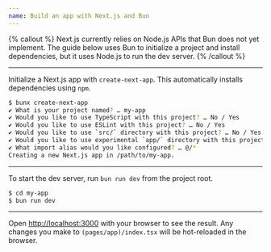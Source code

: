 ```yaml
---
name: Build an app with Next.js and Bun
---
```


{% callout %}
Next.js currently relies on Node.js APIs that Bun does not yet implement. The guide below uses Bun to initialize a project and install dependencies, but it uses Node.js to run the dev server.
{% /callout %}

---

Initialize a Next.js app with `create-next-app`. This automatically installs dependencies using `npm`.

```sh
$ bunx create-next-app
✔ What is your project named? … my-app
✔ Would you like to use TypeScript with this project? … No / Yes
✔ Would you like to use ESLint with this project? … No / Yes
✔ Would you like to use `src/` directory with this project? … No / Yes
✔ Would you like to use experimental `app/` directory with this project? … No / Yes
✔ What import alias would you like configured? … @/*
Creating a new Next.js app in /path/to/my-app.
```

---

To start the dev server, run `bun run dev` from the project root.

```sh
$ cd my-app
$ bun run dev
```

---

Open [http://localhost:3000](http://localhost:3000) with your browser to see the result. Any changes you make to `(pages/app)/index.tsx` will be hot-reloaded in the browser.
